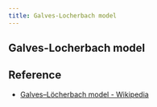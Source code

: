 ```yaml
---
title: Galves-Locherbach model
---
```


## Galves-Locherbach model


## Reference
* [Galves–Löcherbach model \- Wikipedia](https://en.wikipedia.org/wiki/Galves%E2%80%93L%C3%B6cherbach_model)
